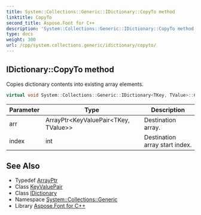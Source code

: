 ```yaml
---
title: System::Collections::Generic::IDictionary::CopyTo method
linktitle: CopyTo
second_title: Aspose.Font for C++
description: 'System::Collections::Generic::IDictionary::CopyTo method. Copies dictionary contents into existing array elements in C++.'
type: docs
weight: 300
url: /cpp/system.collections.generic/idictionary/copyto/
---
```

## IDictionary::CopyTo method


Copies dictionary contents into existing array elements.

```cpp
virtual void System::Collections::Generic::IDictionary<TKey, TValue>::CopyTo(ArrayPtr<KeyValuePair<TKey, TValue>> arr, int index) override
```


| Parameter | Type | Description |
| --- | --- | --- |
| arr | ArrayPtr\<KeyValuePair\<TKey, TValue\>\> | Destination array. |
| index | int | Destination array start index. |

## See Also

* Typedef [ArrayPtr](../../../system/arrayptr/)
* Class [KeyValuePair](../../keyvaluepair/)
* Class [IDictionary](../)
* Namespace [System::Collections::Generic](../../)
* Library [Aspose.Font for C++](../../../)
